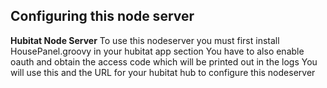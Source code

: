 ## Configuring this node server

**Hubitat Node Server**
To use this nodeserver you must first install HousePanel.groovy in your hubitat app section
You have to also enable oauth and obtain the access code which will be printed out in the logs
You will use this and the URL for your hubitat hub to configure this nodeserver
